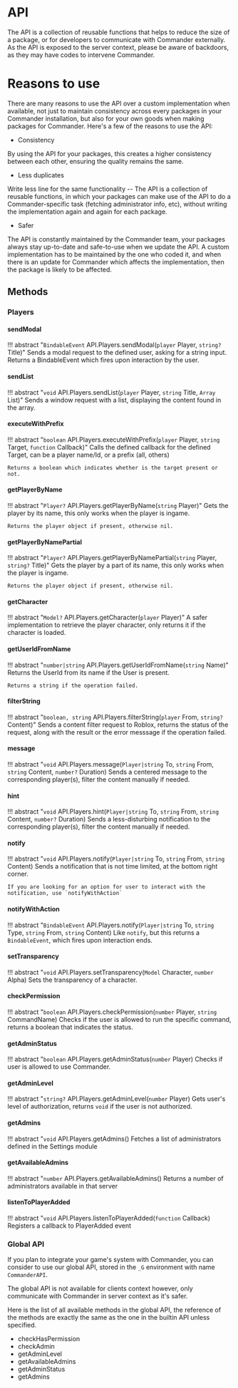 # API

The API is a collection of reusable functions that helps to reduce the size of a package, or for developers to communicate with Commander externally. As the API is exposed to the server context, please be aware of backdoors, as they may have codes to intervene Commander.

# Reasons to use

There are many reasons to use the API over a custom implementation when available, not just to maintain consistency across every packages in your Commander installation, but also for your own goods when making packages for Commander. Here's a few of the reasons to use the API:

- Consistency

By using the API for your packages, this creates a higher consistency between each other, ensuring the quality remains the same.

- Less duplicates

Write less line for the same functionality -- The API is a collection of reusable functions, in which your packages can make use of the API to do a Commander-specific task (fetching administrator info, etc), without writing the implementation again and again for each package.

- Safer

The API is constantly maintained by the Commander team, your packages always stay up-to-date and safe-to-use when we update the API. A custom implementation has to be maintained by the one who coded it, and when there is an update for Commander which affects the implementation, then the package is likely to be affected.

## Methods
### Players
#### sendModal
!!! abstract "`BindableEvent` API.Players.sendModal(`player` Player, `string?` Title)" 
    Sends a modal request to the defined user, asking for a string input. Returns a BindableEvent which fires upon interaction by the user.

#### sendList
!!! abstract "`void` API.Players.sendList(`player` Player, `string` Title, `Array` List)" 
    Sends a window request with a list, displaying the content found in the array.

#### executeWithPrefix
!!! abstract "`boolean` API.Players.executeWithPrefix(`player` Player, `string` Target, `function` Callback)" 
    Calls the defined callback for the defined Target, can be a player name/Id, or a prefix (all, others)

    Returns a boolean which indicates whether is the target present or not.

#### getPlayerByName
!!! abstract "`Player?` API.Players.getPlayerByName(`string` Player)" 
    Gets the player by its name, this only works when the player is ingame.

    Returns the player object if present, otherwise nil.

#### getPlayerByNamePartial
!!! abstract "`Player?` API.Players.getPlayerByNamePartial(`string` Player, `string?` Title)" 
    Gets the player by a part of its name, this only works when the player is ingame.

    Returns the player object if present, otherwise nil.

#### getCharacter
!!! abstract "`Model?` API.Players.getCharacter(`player` Player)"
    A safer implementation to retrieve the player character, only returns it if the character is loaded.

#### getUserIdFromName
!!! abstract "`number|string` API.Players.getUserIdFromName(`string` Name)" 
    Returns the UserId from its name if the User is present.

    Returns a string if the operation failed.

#### filterString
!!! abstract "`boolean, string` API.Players.filterString(`player` From, `string?` Content)"
    Sends a content filter request to Roblox, returns the status of the request, along with the result or the error messsage if the operation failed.

#### message
!!! abstract "`void` API.Players.message(`Player|string` To, `string` From, `string` Content, `number?` Duration)
    Sends a centered message to the corresponding player(s), filter the content manually if needed.

#### hint
!!! abstract "`void` API.Players.hint(`Player|string` To, `string` From, `string` Content, `number?` Duration)
    Sends a less-disturbing notification to the corresponding player(s), filter the content manually if needed.

#### notify
!!! abstract "`void` API.Players.notify(`Player|string` To, `string` From, `string` Content)
    Sends a notification that is not time limited, at the bottom right corner.

    If you are looking for an option for user to interact with the notification, use `notifyWithAction`

#### notifyWithAction
!!! abstract "`BindableEvent` API.Players.notify(`Player|string` To, `string` Type, `string` From, `string` Content)
    Like `notify`, but this returns a `BindableEvent`, which fires upon interaction ends.

#### setTransparency
!!! abstract "`void` API.Players.setTransparency(`Model` Character, `number` Alpha)
    Sets the transparency of a character.

#### checkPermission
!!! abstract "`boolean` API.Players.checkPermission(`number` Player, `string` CommandName)
    Checks if the user is allowed to run the specific command, returns a boolean that indicates the status.

#### getAdminStatus
!!! abstract "`boolean` API.Players.getAdminStatus(`number` Player)
    Checks if user is allowed to use Commander.

#### getAdminLevel
!!! abstract "`string?` API.Players.getAdminLevel(`number` Player)
    Gets user's level of authorization, returns `void` if the user is not authorized.

#### getAdmins
!!! abstract "`void` API.Players.getAdmins()
    Fetches a list of administrators defined in the Settings module

#### getAvailableAdmins
!!! abstract "`number` API.Players.getAvailableAdmins()
    Returns a number of administrators available in that server

#### listenToPlayerAdded
!!! abstract "`void` API.Players.listenToPlayerAdded(`function` Callback)
    Registers a callback to PlayerAdded event

### Global API

If you plan to integrate your game's system with Commander, you can consider to use our global API, stored in the `_G` environment with name `CommanderAPI`.

The global API is not available for clients context however, only communicate with Commander in server context as it's safer.

Here is the list of all available methods in the global API, the reference of the methods are exactly the same as the one in the builtin API unless specified.

- checkHasPermission
- checkAdmin
- getAdminLevel
- getAvailableAdmins
- getAdminStatus
- getAdmins